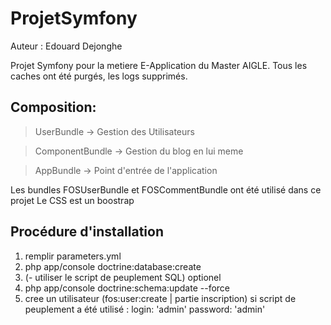 ProjetSymfony
=============

Auteur : Edouard Dejonghe

Projet Symfony pour la metiere E-Application du Master AIGLE. Tous les caches ont été purgés, les logs supprimés.


## Composition:
>UserBundle -> Gestion des Utilisateurs

>ComponentBundle -> Gestion du blog en lui meme

>AppBundle -> Point d'entrée de l'application

Les bundles FOSUserBundle et FOSCommentBundle ont été utilisé dans ce projet
Le CSS est un boostrap	

## Procédure d'installation
		
1. remplir parameters.yml
2. php app/console doctrine:database:create
3. (- utiliser le script de peuplement SQL) optionel
4. php app/console doctrine:schema:update --force
5. cree un utilisateur (fos:user:create | partie inscription)
	si script de peuplement a été utilisé : login: 'admin' password: 'admin'

